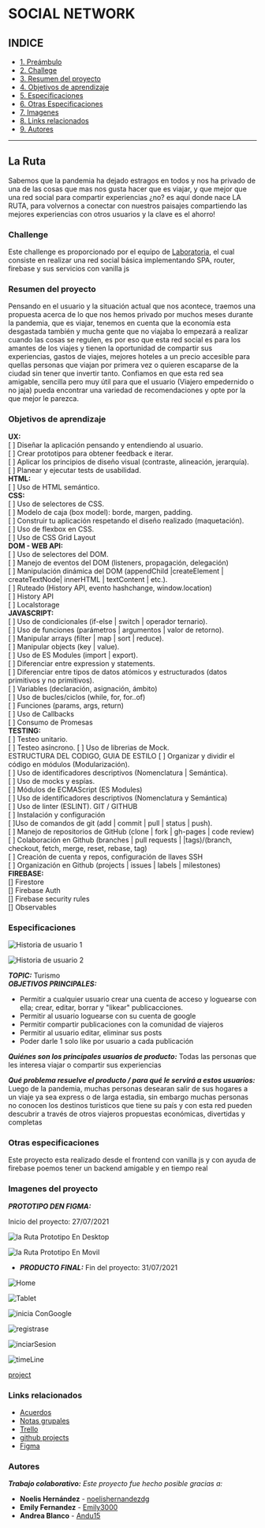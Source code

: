 # SOCIAL NETWORK
## INDICE
* [1. Preámbulo](#la-ruta)
* [2. Challege](#challenge)
* [3. Resumen del proyecto](#resumen-del-proyecto)
* [4. Objetivos de aprendizaje](#objetivos-de-aprendizaje)
* [5. Especificaciones](#especificaciones)
* [6. Otras Especificaciones](#otras-especificaciones)
* [7. Imagenes](#imagenes-del-proyecto)
* [8. Links relacionados](#links-relacionados)
* [9. Autores](#autores)
******
## La Ruta
Sabemos que la pandemia ha dejado estragos en todos y nos ha privado de una de las cosas que mas nos gusta hacer que es viajar, y que mejor que una red social para compartir experiencias ¿no? es aquí donde nace LA RUTA, para volvernos a conectar con nuestros paisajes compartiendo las mejores experiencias con otros usuarios y la clave es el ahorro!

### Challenge
Este challenge es proporcionado por el equipo de [Laboratoria](https://github.com/Laboratoria/LIM015-social-network), el cual consiste en realizar una red social básica implementando SPA, router, firebase y sus servicios con vanilla js

### Resumen del proyecto
Pensando en el usuario y la situación actual que nos acontece, traemos una propuesta acerca de lo que nos hemos privado por muchos meses durante la pandemia, que es viajar, tenemos en cuenta que la economía esta desgastada también y mucha gente que no viajaba lo empezará a realizar cuando las cosas se regulen, es por eso que esta red social es para los amantes de los viajes y tienen la oportunidad de compartir sus experiencias, gastos de viajes, mejores hoteles a un precio accesible para quellas personas que viajan por primera vez o quieren escaparse de la ciudad sin tener que invertir tanto. Confiamos en que esta red sea amigable, sencilla pero muy útil para que el usuario (Viajero empedernido o no jaja) pueda encontrar una variedad de recomendaciones y opte por la que mejor le parezca.

### Objetivos de aprendizaje
__UX:__  
[ ] Diseñar la aplicación pensando y entendiendo al usuario.  
[ ] Crear prototipos para obtener feedback e iterar.  
[ ] Aplicar los principios de diseño visual (contraste, alineación, jerarquía).  
[ ] Planear y ejecutar tests de usabilidad.  
__HTML:__  
[ ] Uso de HTML semántico.  
__CSS:__  
[ ] Uso de selectores de CSS.  
[ ] Modelo de caja (box model): borde, margen, padding.  
[ ] Construir tu aplicación respetando el diseño realizado (maquetación).  
[ ] Uso de flexbox en CSS.  
[ ] Uso de CSS Grid Layout  
__DOM - WEB API:__  
[ ] Uso de selectores del DOM.  
[ ] Manejo de eventos del DOM (listeners, propagación, delegación)  
[ ] Manipulación dinámica del DOM (appendChild |createElement | createTextNode| innerHTML | textContent | etc.).  
[ ] Ruteado (History API, evento hashchange, window.location)  
[ ] History API  
[ ] Localstorage  
__JAVASCRIPT:__  
[ ] Uso de condicionales (if-else | switch | operador ternario).  
[ ] Uso de funciones (parámetros | argumentos | valor de retorno).  
[ ] Manipular arrays (filter | map | sort | reduce).  
[ ] Manipular objects (key | value).  
[ ] Uso de ES Modules (import | export).  
[ ] Diferenciar entre expression y statements.  
[ ] Diferenciar entre tipos de datos atómicos y estructurados (datos primitivos y no primitivos).  
[ ] Variables (declaración, asignación, ámbito)  
[ ] Uso de bucles/ciclos (while, for, for..of)  
[ ] Funciones (params, args, return)  
[ ] Uso de Callbacks  
[ ] Consumo de Promesas  
__TESTING:__  
[ ] Testeo unitario.  
[ ] Testeo asíncrono. 
[ ] Uso de librerias de Mock.  
ESTRUCTURA DEL CODIGO, GUIA DE ESTILO
[ ] Organizar y dividir el código en módulos (Modularización).  
[ ] Uso de identificadores descriptivos (Nomenclatura | Semántica).  
[ ] Uso de mocks y espías.  
[ ] Módulos de ECMAScript (ES Modules)  
[ ] Uso de identificadores descriptivos (Nomenclatura y Semántica)  
[ ] Uso de linter (ESLINT).
GIT / GITHUB  
[ ] Instalación y configuración  
[ ]Uso de comandos de git (add | commit | pull | status | push).  
[ ] Manejo de repositorios de GitHub (clone | fork | gh-pages | code review)  
[ ] Colaboración en Github (branches | pull requests | |tags)/(branch, checkout, fetch, merge, reset, rebase, tag)  
[ ] Creación de cuenta y repos, configuración de llaves SSH  
[ ] Organización en Github (projects | issues | labels | milestones)  
__FIREBASE:__  
[] Firestore  
[] Firebase Auth  
[] Firebase security rules  
[] Observables  

### Especificaciones

![Historia de usuario 1](https://github.com/noelishernandezdg/LIM015-social-network/blob/main/src/images/HUpagina1.png)

![Historia de usuario 2](https://github.com/noelishernandezdg/LIM015-social-network/blob/main/src/images/HUpagina2.png)

__*TOPIC:*__  Turismo  
__*OBJETIVOS PRINCIPALES:*__  
- Permitir a cualquier usuario crear una cuenta de acceso y loguearse con ella; crear, editar, borrar y "likear" publicacciones.
- Permitir al usuario loguearse con su cuenta de google
- Permitir compartir publicaciones con la comunidad de viajeros
- Permitir al usuario editar, eliminar sus posts
- Poder darle 1 solo like por usuario a cada publicación

__*Quiénes son los principales usuarios de producto:*__
Todas las personas que les interesa viajar o compartir sus experiencias

__*Qué problema resuelve el producto / para qué le servirá a estos usuarios:*__
Luego de la pandemia, muchas personas desearan salir de sus hogares a un viaje ya sea express o de larga estadia, sin embargo muchas personas no conocen los destinos turisticos que tiene su país y con esta red pueden descubrir a través de otros viajeros propuestas económicas, divertidas y completas
### Otras especificaciones
Este proyecto esta realizado desde el frontend con vanilla js y con ayuda de firebase poemos tener un backend amigable y en tiempo real
### Imagenes del proyecto

__*PROTOTIPO DEN FIGMA:*__  

Inicio del proyecto: 27/07/2021  

![la Ruta Prototipo En Desktop](src\images\laRutaPrototipoEnDesktop.png)

![la Ruta Prototipo En Movil](src\images\laRutaPrototipoEnMovil.png)

* __*PRODUCTO FINAL:*__
Fin del proyecto: 31/07/2021  

![Home](https://github.com/noelishernandezdg/LIM015-social-network/blob/main/src/images/desktopFinal.png)

![Tablet](https://github.com/noelishernandezdg/LIM015-social-network/blob/main/src/images/tabletFinal.png)

![inicia ConGoogle](https://github.com/noelishernandezdg/LIM015-social-network/blob/main/src/images/iniciaConGoogle.png)

![registrase](https://github.com/noelishernandezdg/LIM015-social-network/blob/main/src/images/registrase.png)

![inciarSesion](https://github.com/noelishernandezdg/LIM015-social-network/blob/main/src/images/inciarSesion.png)

![timeLine](https://github.com/noelishernandezdg/LIM015-social-network/blob/main/src/images/timeLine.png)

[project](https://github.com/Andu15/LIM015-social-network/tree/Development)

### Links relacionados
* [Acuerdos](https://docs.google.com/document/d/1tyio69y0ikjXWUJK1B1CMIEPRa5Brl1MORAMv8gnI30/edit#heading=h.ng30guuqqp2v)
* [Notas grupales](https://keep.google.com/u/0/#home)
* [Trello](https://trello.com/b/EmvhIVIQ/social-network)
* [github projects](https://github.com/Andu15/LIM015-social-network/projects/1)
* [Figma](https://www.figma.com/file/nU22NqrX9DSgnL9jVprAdc/RED-SOCIAL?node-id=0%3A1)

### Autores
**_Trabajo colaborativo:_**
_Este proyecto fue hecho posible gracias a:_
* **Noelis Hernández** - [noelishernandezdg](https://github.com/noelishernandezdg)
* **Emily Fernandez** - [Emily3000](https://github.com/Emily3000)
* **Andrea Blanco** - [Andu15](https://github.com/Andu15)